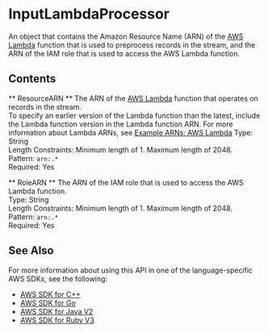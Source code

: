 # InputLambdaProcessor<a name="API_InputLambdaProcessor"></a>

An object that contains the Amazon Resource Name \(ARN\) of the [AWS Lambda](https://docs.aws.amazon.com/lambda/) function that is used to preprocess records in the stream, and the ARN of the IAM role that is used to access the AWS Lambda function\. 

## Contents<a name="API_InputLambdaProcessor_Contents"></a>

 ** ResourceARN **   <a name="analytics-Type-InputLambdaProcessor-ResourceARN"></a>
The ARN of the [AWS Lambda](https://docs.aws.amazon.com/lambda/) function that operates on records in the stream\.  
To specify an earlier version of the Lambda function than the latest, include the Lambda function version in the Lambda function ARN\. For more information about Lambda ARNs, see [Example ARNs: AWS Lambda](/general/latest/gr/aws-arns-and-namespaces.html#arn-syntax-lambda) 
Type: String  
Length Constraints: Minimum length of 1\. Maximum length of 2048\.  
Pattern: `arn:.*`   
Required: Yes

 ** RoleARN **   <a name="analytics-Type-InputLambdaProcessor-RoleARN"></a>
The ARN of the IAM role that is used to access the AWS Lambda function\.  
Type: String  
Length Constraints: Minimum length of 1\. Maximum length of 2048\.  
Pattern: `arn:.*`   
Required: Yes

## See Also<a name="API_InputLambdaProcessor_SeeAlso"></a>

For more information about using this API in one of the language\-specific AWS SDKs, see the following:
+  [AWS SDK for C\+\+](https://docs.aws.amazon.com/goto/SdkForCpp/kinesisanalytics-2015-08-14/InputLambdaProcessor) 
+  [AWS SDK for Go](https://docs.aws.amazon.com/goto/SdkForGoV1/kinesisanalytics-2015-08-14/InputLambdaProcessor) 
+  [AWS SDK for Java V2](https://docs.aws.amazon.com/goto/SdkForJavaV2/kinesisanalytics-2015-08-14/InputLambdaProcessor) 
+  [AWS SDK for Ruby V3](https://docs.aws.amazon.com/goto/SdkForRubyV3/kinesisanalytics-2015-08-14/InputLambdaProcessor) 